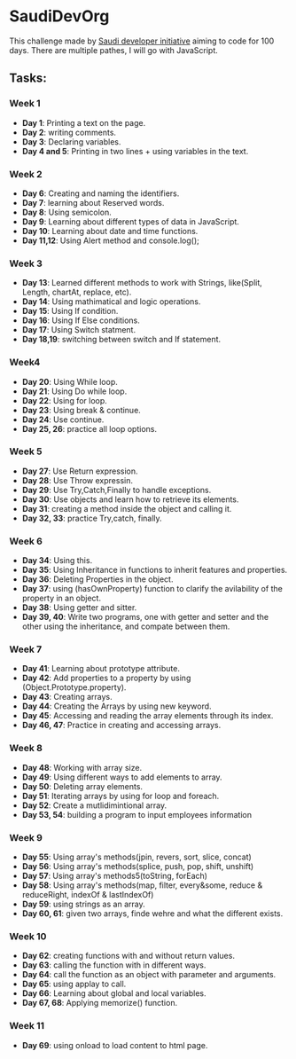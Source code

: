 # SaudiDevOrg
This challenge made by [Saudi developer initiative](https://twitter.com/saudidevorg?) aiming to code for 100 days. There are multiple pathes, I will go with JavaScript. 
## Tasks: 

  ### Week 1 
- **Day 1**: Printing a text on the page. 
- **Day 2**: writing comments. 
- **Day 3**: Declaring variables. 
- **Day 4 and 5**: Printing in two lines + using variables in the text. 

 ### Week 2 
- **Day 6**: Creating and naming the identifiers.
- **Day 7**: learning about Reserved words.
- **Day 8**: Using semicolon.
- **Day 9**: Learning about different types of data in JavaScript. 
- **Day 10**: Learning about date and time functions. 
- **Day 11,12**: Using Alert method and console.log(); 
 ### Week 3
- **Day 13**: Learned different methods to work with Strings, like(Split, Length, chartAt, replace, etc).
- **Day 14**: Using mathimatical and logic operations. 
- **Day 15**: Using If condition. 
- **Day 16**: Using If Else conditions. 
- **Day 17**: Using Switch statment. 
- **Day 18,19**: switching between switch and If statement. 
 ### Week4
 - **Day 20**: Using While loop. 
 - **Day 21**: Using Do while loop.
 - **Day 22**: Using for loop. 
 - **Day 23**: Using break & continue. 
 - **Day 24**: Use continue. 
 - **Day 25, 26**: practice all loop options. 
 ### Week 5 
 - **Day 27**: Use Return expression. 
 - **Day 28**: Use Throw expressin. 
 - **Day 29**: Use Try,Catch,Finally to handle exceptions.
 - **Day 30**: Use objects and learn how to retrieve its elements. 
 - **Day 31**: creating a method inside the object and calling it. 
 - **Day 32, 33**: practice Try,catch, finally.
 ### Week 6 
 - **Day 34**: Using this. 
 - **Day 35**: Using Inheritance in functions to inherit features and properties.
 - **Day 36**: Deleting Properties in the object. 
 - **Day 37**: using (hasOwnProperty) function to clarify the avilability of the property in an object.
 - **Day 38**: Using getter and sitter. 
 - **Day 39, 40**: Write two programs, one with getter and setter and the other using the inheritance, and compate between them. 
 ### Week 7
 - **Day 41**: Learning about prototype attribute.
 - **Day 42**: Add properties to a property by using (Object.Prototype.property).
 - **Day 43**: Creating arrays. 
 - **Day 44**: Creating the Arrays by using new keyword.
 - **Day 45**: Accessing and reading the array elements through its index. 
 - **Day 46, 47**: Practice in creating and accessing arrays.
 ### Week 8
 - **Day 48**: Working with array size. 
 - **Day 49**: Using different ways to add elements to array. 
 - **Day 50**: Deleting array elements. 
 - **Day 51**: Iterating arrays by using for loop and foreach.
 - **Day 52**: Create a mutlidimintional array. 
 - **Day 53, 54**: building a program to input employees information 
 ### Week 9
 - **Day 55**: Using array's methods(jpin, revers, sort, slice, concat)
 - **Day 56**: Using array's methods(splice, push, pop, shift, unshift)
 - **Day 57**: Using array's methods5(toString, forEach)
 - **Day 58**: Using array's methods(map, filter, every&some, reduce & reduceRight, indexOf & lastIndexOf)
- **Day 59**: using strings as an array. 
- **Day 60, 61**: given two arrays, finde wehre and what the different exists. 
### Week 10
- **Day 62**: creating functions with and without return values. 
- **Day 63**: calling the function with in different ways. 
- **Day 64**: call the function as an object with parameter and arguments. 
- **Day 65**: using applay to call. 
- **Day 66**: Learning about global and local variables. 
- **Day 67, 68**: Applying memorize() function. 
### Week 11
- **Day 69**: using onload to load content to html page. 
